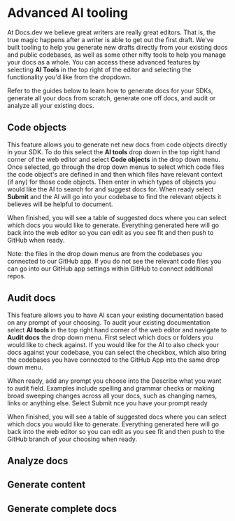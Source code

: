 # Advanced AI tooling

At Docs.dev we believe great writers are really great editors. That is, the true magic happens after a writer is able to get out the first draft. We've built tooling to help you generate new drafts directly from your existing docs and public codebases, as well as some other nifty tools to help you manage your docs as a whole. You can access these advanced features by selecting **AI Tools** in the top right of the editor and selecting the functionality you'd like from the dropdown.

Refer to the guides below to learn how to generate docs for your SDKs, generate all your docs from scratch, generate one off docs, and audit or analyze all your existing docs.

## Code objects

This feature allows you to generate net new docs from code objects directly in your SDK. To do this select the **AI tools** drop down in the top right hand corner of the web editor and select **Code objects** in the drop down menu. Once selected, go through the drop down menus to select which code files the code object's are defined in and then which files have relevant context (if any) for those code objects. Then enter in which types of objects you would like the AI to search for and suggest docs for. When ready select **Submit** and the AI will go into your codebase to find the relevant objects it believes will be helpful to document.

When finished, you will see a table of suggested docs where you can select which docs you would like to generate. Everything generated here will go back into the web editor so you can edit as you see fit and then push to GitHub when ready.

Note: the files in the drop down menus are from the codebases you connected to our GitHub app. If you do not see the relevant code files you can go into our GitHub app settings within GitHub to connect additional repos.

## Audit docs

This feature allows you to have AI scan your existing documentation based on any prompt of your choosing. To audit your existing documentation select **AI tools** in the top right hand corner of the web editor and navigate to **Audit docs** the drop down menu. First select which docs or folders you would like to check against. If you would like for the AI to also check your docs against your codebase, you can select the checkbox, which also bring the codebases you have connected to the GitHub App into the same drop down menu.

When ready, add any prompt you choose into the Describe what you want to audit field. Examples include spelling and grammar checks or making broad sweeping changes across all your docs, such as changing names, links or anything else. Select Submit nce you have your prompt ready

When finished, you will see a table of suggested docs where you can select which docs you would like to generate. Everything generated here will go back into the web editor so you can edit as you see fit and then push to the GitHub branch of your choosing when ready.

## Analyze docs

## Generate content

## Generate complete docs
